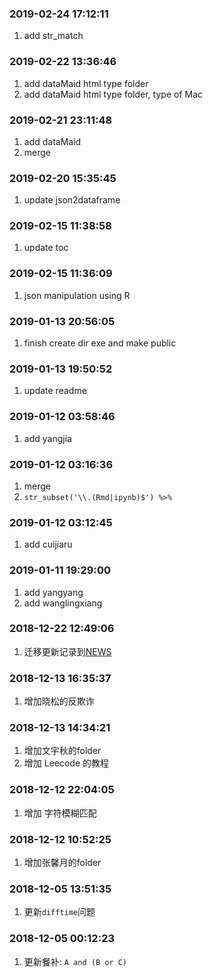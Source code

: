 ### 2019-02-24 17:12:11

1. add str_match

### 2019-02-22 13:36:46

1. add dataMaid html type folder
1. add dataMaid html type folder, type of Mac

### 2019-02-21 23:11:48

1. add dataMaid
1. merge

### 2019-02-20 15:35:45

1. update json2dataframe

### 2019-02-15 11:38:58

1. update toc

### 2019-02-15 11:36:09

1. json manipulation using R

### 2019-01-13 20:56:05

1. finish create dir exe and make public

### 2019-01-13 19:50:52

1. update readme

### 2019-01-12 03:58:46

1. add yangjia

### 2019-01-12 03:16:36

1. merge
1. `str_subset('\\.(Rmd|ipynb)$') %>% `

### 2019-01-12 03:12:45

1. add cuijiaru

### 2019-01-11 19:29:00

1. add yangyang
1. add wanglingxiang

### 2018-12-22 12:49:06

1. 迁移更新记录到[NEWS](NEWS.md)

### 2018-12-13 16:35:37

1. 增加晓松的反欺诈

### 2018-12-13 14:34:21

1. 增加文宇秋的folder
1. 增加 Leecode 的教程

### 2018-12-12 22:04:05

1. 增加 字符模糊匹配

### 2018-12-12 10:52:25

1. 增加张馨月的folder

### 2018-12-05 13:51:35

1. 更新`difftime`问题

### 2018-12-05 00:12:23

1. 更新餐补: `A and (B or C)`